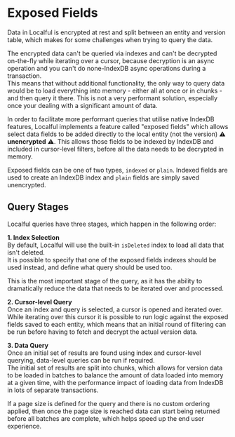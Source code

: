 # Exposed Fields
Data in Localful is encrypted at rest and split between an entity and version table, which
makes for some challenges when trying to query the data.  

The encrypted data can't be queried via indexes and can't be decrypted
on-the-fly while iterating over a cursor, because decryption is an async operation
and you can't do none-IndexDB async operations during a transaction.  
This means that without additional functionality, the only way to query data would be to
load everything into memory - either all at once or in chunks - and then query it there.
This is not a very performant solution, especially once your dealing with a significant amount of data.

In order to facilitate more performant queries that utilise native IndexDB features, Localful
implements a feature called "exposed fields" which allows select data fields to be added directly to the
local entity (not the version) ⚠️ **unencrypted** ⚠️. This allows those fields to be indexed
by IndexDB and included in cursor-level filters, before all the data needs to be decrypted
in memory.

Exposed fields can be one of two types, `indexed` or `plain`. Indexed fields are used to create an IndexDB index and `plain`
fields are simply saved unencrypted.

## Query Stages
Localful queries have three stages, which happen in the following order:

**1. Index Selection**  
By default, Localful will use the built-in `isDeleted` index to load all data that isn't deleted.  
It is possible to specify that one of the exposed fields indexes should be used instead, and define what query should be used too.

This is the most important stage of the query, as it has the ability to dramatically reduce the data that needs
to be iterated over and processed.

**2. Cursor-level Query**  
Once an index and query is selected, a cursor is opened and iterated over.
While iterating over this cursor it is possible to run logic against the exposed fields saved to each entity,
which means that an initial round of filtering can be run before having to fetch and decrypt the actual version data.

**3. Data Query**  
Once an initial set of results are found using index and cursor-level querying, data-level queries can be run if required.  
The initial set of results are split into chunks, which allows for version data to be loaded in batches
to balance the amount of data loaded into memory at a given time, with the performance impact of loading
data from IndexDB in lots of separate transactions.  

If a page size is defined for the query and there is no custom ordering applied, 
then once the page size is reached data can start being returned before all batches are complete, 
which helps speed up the end user experience.
